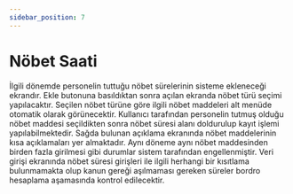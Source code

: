 ```yaml
---
sidebar_position: 7
---
```


# Nöbet Saati

İlgili dönemde personelin tuttuğu nöbet sürelerinin sisteme ekleneceği ekrandır. Ekle butonuna basıldıktan sonra açılan ekranda nöbet türü seçimi yapılacaktır. Seçilen nöbet türüne göre ilgili nöbet maddeleri alt menüde otomatik olarak görünecektir. Kullanıcı tarafından personelin tutmuş olduğu nöbet maddesi seçildikten sonra nöbet süresi alanı doldurulup kayıt işlemi yapılabilmektedir. Sağda bulunan açıklama ekranında nöbet maddelerinin kısa açıklamaları yer almaktadır. Aynı döneme aynı nöbet maddesinden birden fazla girilmesi gibi durumlar sistem tarafından engellenmiştir. Veri girişi ekranında nöbet süresi girişleri ile ilgili herhangi bir kısıtlama bulunmamakta olup kanun gereği aşılmaması gereken süreler bordro hesaplama aşamasında kontrol edilecektir.